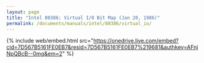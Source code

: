 ```yaml
---
layout: page
title: "Intel 80386: Virtual I/O Bit Map (Jan 20, 1986)"
permalink: /documents/manuals/intel/80386/virtual_io/
---
```


{% include web/embed.html src="https://onedrive.live.com/embed?cid=7D567B5161FE0EB7&resid=7D567B5161FE0EB7%219681&authkey=AFnjNpQBcB--0mg&em=2" %}
